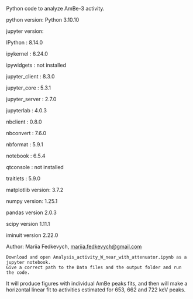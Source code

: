 Python code to analyze AmBe-3 activity.

python version: Python 3.10.10

jupyter version:

IPython          : 8.14.0

ipykernel        : 6.24.0

ipywidgets       : not installed

jupyter_client   : 8.3.0

jupyter_core     : 5.3.1

jupyter_server   : 2.7.0

jupyterlab       : 4.0.3

nbclient         : 0.8.0

nbconvert        : 7.6.0

nbformat         : 5.9.1

notebook         : 6.5.4

qtconsole        : not installed

traitlets        : 5.9.0

matplotlib version: 3.7.2

numpy version: 1.25.1

pandas version 2.0.3

scipy version 1.11.1

iminuit version 2.22.0

Author: Mariia Fedkevych, mariia.fedkevych@gmail.com

    Download and open Analysis_activity_W_near_with_attenuator.ipynb as a jupyter notebook.
    Give a correct path to the Data files and the output folder and run the code.

It will produce figures with individual AmBe peaks fits, and then will make a horizontal linear fit to activities estimated for 653, 662 and 722 keV peaks.
